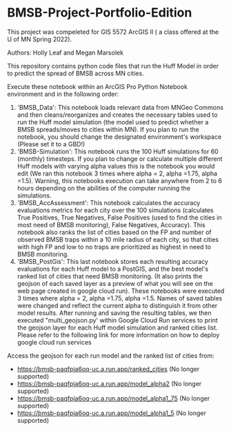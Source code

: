 # BMSB-Project-Portfolio-Edition
This project was compeleted for GIS 5572 ArcGIS II ( a class offered at the U of MN Spring 2022). 

Authors: Holly Leaf and Megan Marsolek

This repository contains python code files that run the Huff Model in order to predict the spread of BMSB across MN cities.

Execute these notebook within an ArcGIS Pro Python Notebook environment and in the following order:

1. 'BMSB_Data': This notebook loads relevant data from MNGeo Commons and then cleans/reorganizes and creates the necessary tables used to run the Huff model simulation (the model used to predict whether a BMSB spreads/moves to cities within MN). If you plan to run the notebook, you should change the designated environment's workspace (Please set it to a GBD!)
2. 'BMSB-Simulation': This notebook runs the 100 Huff simulations for 60 (monthly) timesteps. If you plan to change or calculate multiple different Huff models with varying alpha values this is the notebook you would edit (We ran this notebook 3 times where alpha = 2, alpha =1.75, alpha =1.5). Warning, this notebooks execution can take anywhere from 2 to 6 hours depending on the abilities of the computer running the simulations.
3. 'BMSB_AccAssessment': This notebook calculates the accuracy evaluations metrics for each city over the 100 simulations (calculates True Positives, True Negatives, False Positives (used to find the cities in most need of BMSB monitoring), False Negatives, Accuracy). This notebook also ranks the list of cities based on the FP and number of observed BMSB traps within a 10 mile radius of each city, so that cities with high FP and low to no traps are prioritized as highest in need to BMSB monitoring.
4. 'BMSB_PostGis': This last notebook stores each resulting accuracy evaluations for each Huff model to a PostGIS, and the best model's ranked list of cities that need BMSB monitoring. (It also prints the geojson of each saved layer as a preview of what you will see on the web page created in google cloud run).
These notebooks were executed 3 times where alpha = 2, alpha =1.75, alpha =1.5. Names of saved tables were changed and reflect the current alpha to distinguish it from other model results. After running and saving the resulting tables, we then executed "multi_geojson.py' within Google Cloud Run services to print the geojson layer for each Huff model simulation and ranked cities list. Please refer to the following link for more information on how to deploy google cloud run services

Access the geojson for each run model and the ranked list of cities from:

* https://bmsb-paqfpja6oq-uc.a.run.app/ranked_cities (No longer supported)
* https://bmsb-paqfpja6oq-uc.a.run.app/model_alpha2 (No longer supported)
* https://bmsb-paqfpja6oq-uc.a.run.app/model_alpha1_75 (No longer supported)
* https://bmsb-paqfpja6oq-uc.a.run.app/model_alpha1_5 (No longer supported)
